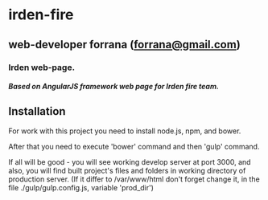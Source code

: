# irden-fire
## web-developer forrana (forrana@gmail.com)
### Irden web-page.
##### Based on AngularJS framework web page for Irden fire team.

## Installation  
For work with this project you need to install node.js, npm, and bower.

After that you need to execute 'bower' command and then 'gulp' command.

If all will be good - you will see working develop server at port 3000, and also,
you will find built project's files and folders in working directory of production
server. (If it differ to /var/www/html don't forget change it, in the file ./gulp/gulp.config.js,
variable 'prod_dir')
